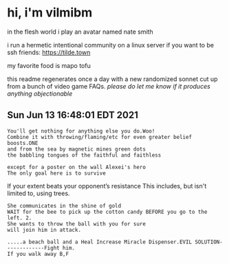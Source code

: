 # hi, i'm vilmibm

in the flesh world i play an avatar named nate smith

i run a hermetic intentional community on a linux server if you want to be ssh friends: https://tilde.town

my favorite food is mapo tofu

this readme regenerates once a day with a new randomized sonnet cut up from a bunch of video game FAQs.
_please do let me know if it produces anything objectionable_

## Sun Jun 13 16:48:01 EDT 2021

    You'll get nothing for anything else you do.Woo!
    Combine it with throwing/flaming/etc for even greater belief boosts.ONE
    and from the sea by magnetic mines green dots
    the babbling tongues of the faithful and faithless
    
    except for a poster on the wall Alexei's hero
    The only goal here is to survive
     If your extent beats your opponent’s resistance
    This includes, but isn't limited to, using trees.
    
    She communicates in the shine of gold
    WAIT for the bee to pick up the cotton candy BEFORE you go to the left. 2.
    She wants to throw the ball with you for sure
    will join him in attack.
    
    .....a beach ball and a Heal Increase Miracle Dispenser.EVIL SOLUTION-------------Fight him.
    If you walk away B,F
